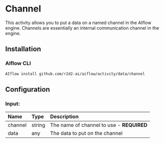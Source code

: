 <!-- 
title: Channel
weight: 4603
-->

# Channel
This activity allows you to put a data on a named channel in the AIflow engine.  Channels are
essentially an internal communication channel in the engine.


## Installation

### AIflow CLI
```bash
AIflow install github.com/r2d2-ai/aiflow/activity/data/channel
```

## Configuration

### Input:
| Name    | Type   | Description
|:---     | :---   | :---    
| channel | string | The name of channel to use - **REQUIRED**
| data    | any    | The data to put on the channel

